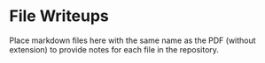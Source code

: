 # File Writeups

Place markdown files here with the same name as the PDF (without extension) to provide notes for each file in the repository. 